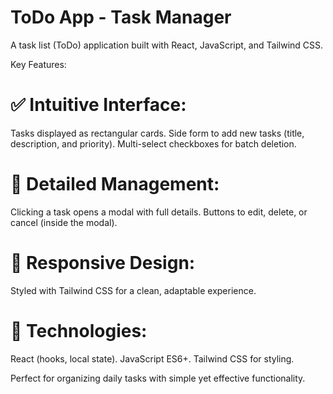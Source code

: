 # ToDo App - Task Manager

A task list (ToDo) application built with React, JavaScript, and Tailwind CSS.

Key Features:

# ✅ Intuitive Interface:
Tasks displayed as rectangular cards.
Side form to add new tasks (title, description, and priority).
Multi-select checkboxes for batch deletion.

# 🔄 Detailed Management:
Clicking a task opens a modal with full details.
Buttons to edit, delete, or cancel (inside the modal).

# 🎨 Responsive Design:
Styled with Tailwind CSS for a clean, adaptable experience.

# 🔧 Technologies:
React (hooks, local state).
JavaScript ES6+.
Tailwind CSS for styling.

Perfect for organizing daily tasks with simple yet effective functionality.
